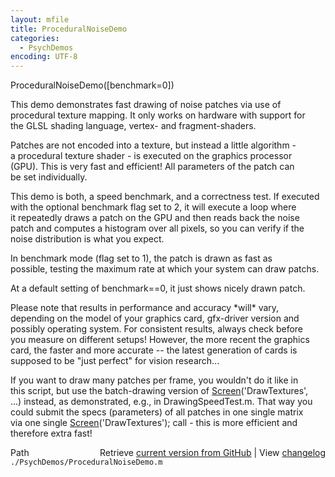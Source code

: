 ```yaml
---
layout: mfile
title: ProceduralNoiseDemo
categories:
  - PsychDemos
encoding: UTF-8
---
```


ProceduralNoiseDemo([benchmark=0])  

This demo demonstrates fast drawing of noise patches via use of  
procedural texture mapping. It only works on hardware with support for  
the GLSL shading language, vertex- and fragment-shaders.  

Patches are not encoded into a texture, but instead a little algorithm -  
a procedural texture shader - is executed on the graphics processor  
(GPU). This is very fast and efficient! All parameters of the patch can  
be set individually.  

This demo is both, a speed benchmark, and a correctness test. If executed  
with the optional benchmark flag set to 2, it will execute a loop where  
it repeatedly draws a patch on the GPU and then reads back the noise  
patch and computes a histogram over all pixels, so you can verify if the  
noise distribution is what you expect.  

In benchmark mode (flag set to 1), the patch is drawn as fast as  
possible, testing the maximum rate at which your system can draw patchs.  

At a default setting of benchmark==0, it just shows nicely drawn patch.  

Please note that results in performance and accuracy \*will\* vary,  
depending on the model of your graphics card, gfx-driver version and  
possibly operating system. For consistent results, always check before  
you measure on different setups! However, the more recent the graphics  
card, the faster and more accurate -- the latest generation of cards is  
supposed to be "just perfect" for vision research...  

If you want to draw many patches per frame, you wouldn't do it like in  
this script, but use the batch-drawing version of [Screen](/docs/Screen)('DrawTextures',  
...) instead, as demonstrated, e.g., in DrawingSpeedTest.m. That way you  
could submit the specs (parameters) of all patches in one single matrix  
via one single [Screen](/docs/Screen)('DrawTextures'); call - this is more efficient and  
therefore extra fast!  



<div class="code_header" style="text-align:right;">
  <span style="float:left;">Path&nbsp;&nbsp;</span> <span class="counter">Retrieve <a href=
  "https://raw.github.com/Psychtoolbox-3/Psychtoolbox-3/beta/./PsychDemos/ProceduralNoiseDemo.m">current version from GitHub</a> | View <a href=
  "https://github.com/Psychtoolbox-3/Psychtoolbox-3/commits/beta/./PsychDemos/ProceduralNoiseDemo.m">changelog</a></span>
</div>
<div class="code">
  <code>./PsychDemos/ProceduralNoiseDemo.m</code>
</div>
